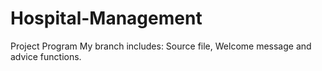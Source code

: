 # Hospital-Management
Project Program
My branch includes: Source file, Welcome message and advice functions.
